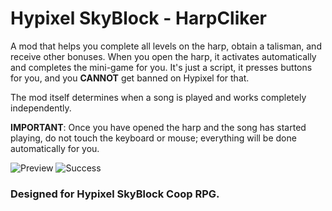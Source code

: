 # Hypixel SkyBlock - HarpCliker
A mod that helps you complete all levels on the harp, obtain a talisman, and receive other bonuses. When you open the harp, it activates automatically and completes the mini-game for you. It's just a script, it presses buttons for you, and you **CANNOT** get banned on Hypixel for that.

The mod itself determines when a song is played and works completely independently.

**IMPORTANT**: Once you have opened the harp and the song has started playing, do not touch the keyboard or mouse; everything will be done automatically for you.

![Preview](https://i.imgur.com/dZqfw3y.gif)
![Success](https://i.imgur.com/swJwNIi.jpeg)

### Designed for Hypixel SkyBlock Coop RPG. 

